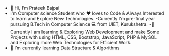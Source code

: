 - 👋 Hi, I’m Prateek Bajpai
- I'm Computer science Student who ❤ loves to Code & Always Interested to learn and Explore New Technologies. 
-Currently I'm pre-final year pursuing B.Tech in Computer Science 💻 from UIET, Kurukshetra.
-👀 Currently I am learning & Exploring Web Development and make Some Projects with using HTML, CSS, Bootstrap, JavaScript, PHP & MySQL and Exploring more Web Technologies for Efficient Work.
- 🌱 I’m currently learning Data Structure & Algorithms
